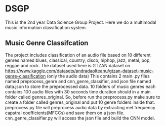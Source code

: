 # DSGP
This is the 2nd year Data Science Group Project. Here we do a multimodal music information classification system.
## Music Genre Classifcation
The project includes classification of an audio file based on 10 different genres named blues, classical, country, disco, hiphop, jazz, metal, pop, reggae and rock. The dataset used here is GTZAN dataset on https://www.kaggle.com/datasets/andradaolteanu/gtzan-dataset-music-genre-classification (only the audio data)
This contains 2 main .py files named preprocess_genre and cnn_genre_classifier, and json file named data.json to store the preprocessed data. 
10 folders of music genres each contains 100 audio files with 30 seconds time duration should in a main folder called genres_original. So, before run the preprocess.py make sure to create a folder called genres_original and put 10 genre folders inside that.
preprocess.py file will preprocess audio data by extracting mel frequency capstral coefficients(MFCCs) and save them on a json file.
cnn_genre_classifier.py will access the json file and build the CNN model.
